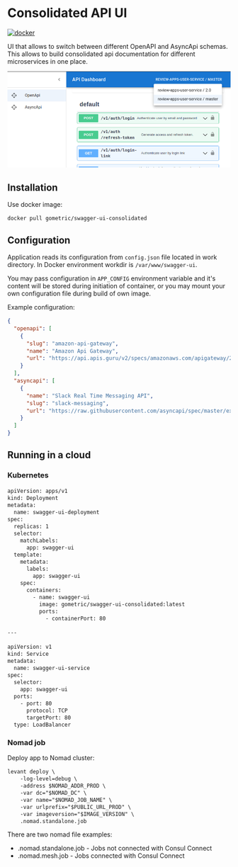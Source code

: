 # Consolidated API UI

[![docker](https://img.shields.io/docker/pulls/gometric/swagger-ui-consolidated.svg?style=flat)](https://hub.docker.com/r/gometric/swagger-ui-consolidated/)

UI that allows to switch between different OpenAPI and AsyncApi schemas.
This allows to build consolidated api documentation for different microservices in one place.

![UI](https://github.com/GoMetric/swagger-ui-consolidated/blob/master/docs/ui.png?raw=true)

## Installation

Use docker image:

```
docker pull gometric/swagger-ui-consolidated
```

## Configuration

Application reads its configuration from `config.json` file located in work directory.
In Docker environment workdir is `/var/www/swagger-ui`.

You may pass configuration in `APP_CONFIG` environment variable and it's content will be stored during initiation 
of container, or you may mount your own configuration file during build of own image.

Example configuration:

```json
{
  "openapi": [
    {
      "slug": "amazon-api-gateway",
      "name": "Amazon Api Gateway",
      "url": "https://api.apis.guru/v2/specs/amazonaws.com/apigateway/2015-07-09/openapi.json"
    }
  ],
  "asyncapi": [
    {
      "name": "Slack Real Time Messaging API",
      "slug": "slack-messaging",
      "url": "https://raw.githubusercontent.com/asyncapi/spec/master/examples/slack-rtm.yml"
    }
  ]
}
```

## Running in a cloud

### Kubernetes

```
apiVersion: apps/v1
kind: Deployment
metadata:
  name: swagger-ui-deployment
spec:
  replicas: 1
  selector:
    matchLabels:
      app: swagger-ui
  template:
    metadata:
      labels:
        app: swagger-ui
    spec:
      containers:
        - name: swagger-ui
          image: gometric/swagger-ui-consolidated:latest
          ports:
            - containerPort: 80

---

apiVersion: v1
kind: Service
metadata:
  name: swagger-ui-service
spec:
  selector:
    app: swagger-ui
  ports:
    - port: 80
      protocol: TCP
      targetPort: 80
  type: LoadBalancer
```


### Nomad job

Deploy app to Nomad cluster:

```
levant deploy \
    -log-level=debug \
    -address $NOMAD_ADDR_PROD \
    -var dc="$NOMAD_DC" \
    -var name="$NOMAD_JOB_NAME" \
    -var urlprefix="$PUBLIC_URL_PROD" \
    -var imageversion="$IMAGE_VERSION" \
    .nomad.standalone.job
```

There are two nomad file examples:
* .nomad.standalone.job - Jobs not connected with Consul Connect
* .nomad.mesh.job - Jobs connected with Consul Connect
